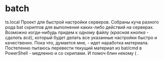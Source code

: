 # batch
ts.local
Проект для быстрой настройки серверов. 
Собраны куча разного рода bat скриптов для выполнения каких-либо действий на серверах. Возможно когди-нибудь придем к одному файлу *(красная кнопка - сделать всё)*, который будет делать все указанные настройки быстро и качественно. Пока что, думается мне, - идет наработка материала.
Постепенно пытаюсь перевести текущий материал из bat/cmd в PowerShell - медленно и со скрипами. И помоч блин некому ( .
